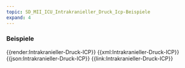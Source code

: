 ```yaml
---
topic: SD_MII_ICU_Intrakranieller_Druck_Icp-Beispiele
expand: 4
---
```

### Beispiele


<tabs>
    <tab title="Übersicht">      
        {{render:Intrakranieller-Druck-ICP}}
    </tab>
    <tab title="XML">      
        {{xml:Intrakranieller-Druck-ICP}}
    </tab>
    <tab title="JSON">
        {{json:Intrakranieller-Druck-ICP}}
    </tab>
    <tab title="Link">
        {{link:Intrakranieller-Druck-ICP}}
    </tab>
</tabs>
